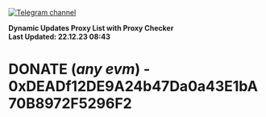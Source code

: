 [![Telegram channel](https://img.shields.io/endpoint?url=https://runkit.io/damiankrawczyk/telegram-badge/branches/master?url=https://t.me/n4z4v0d)](https://t.me/n4z4v0d) 

**Dynamic Updates Proxy List with Proxy Checker**  
**Last Updated: 22.12.23 08:43**

# DONATE (_any evm_) - 0xDEADf12DE9A24b47Da0a43E1bA70B8972F5296F2
